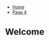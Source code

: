 <ul class="breadcrumb">
  <li><a href="https://github.com/Doggo1/GIForJIF/edit/master/index.md">Home</a></li>
  <li><a href="https://doggo1.github.io/GIForJIF/page4.html">Page 4</a></li>
</ul>

<h1>Welcome</h1>
